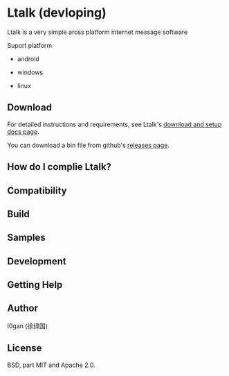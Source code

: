# Ltalk (devloping)


Ltalk is a very simple aross platform internet message software

Suport platform

* android

* windows

* linux



## Download



For detailed instructions and requirements, see Ltalk's [download and setup docs page]().

You can download a bin file from github's [releases page]().





## How do I  complie Ltalk?





## Compatibility





## Build





## Samples






## Development






## Getting Help







## Author

I0gan (徐绿国)

## License

BSD, part MIT and Apache 2.0. 

